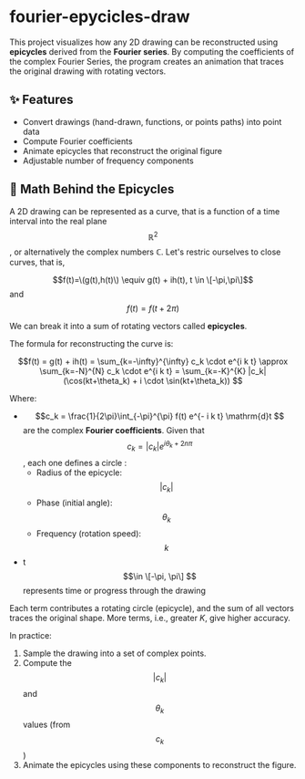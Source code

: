 # fourier-epycicles-draw
This project visualizes how any 2D drawing can be reconstructed using **epicycles** derived from the **Fourier series**. By computing the coefficients of the complex Fourier Series, the program creates an animation that traces the original drawing with rotating vectors.

## ✨ Features
- Convert drawings (hand-drawn, functions, or points paths) into point data
- Compute Fourier coefficients
- Animate epicycles that reconstruct the original figure
- Adjustable number of frequency components

## 🧮 Math Behind the Epicycles

A 2D drawing can be represented as a curve, that is a function of a time interval into the real plane $$ℝ^2$$, or alternatively the complex numbers ℂ. Let's restric ourselves to close curves, that is, 

$$f(t)=\(g(t),h(t)\) \equiv g(t) + ih(t),    t \in \[-\pi,\pi\]$$ and $$f(t)=f(t+2\pi)$$

We can break it into a sum of rotating vectors called **epicycles**.

The formula for reconstructing the curve is:

$$f(t) = g(t) + ih(t) = \sum_{k=-\infty}^{\infty} c_k \cdot e^{i k t} \approx \sum_{k=-N}^{N} c_k \cdot e^{i k t} =  \sum_{k=-K}^{K} |c_k| (\cos(kt+\theta_k) + i \cdot \sin(kt+\theta_k)) $$

Where:
- $$c_k = \frac{1}{2\pi}\int_{-\pi}^{\pi} f(t) e^{- i k t} \mathrm{d}t $$ are the complex **Fourier coefficients**. Given that $$c_k = |c_k| e^{i \theta_k +2n\pi}$$, each one defines a circle :
  - Radius of the epicycle: $$|c_k|$$
  - Phase (initial angle): $$\theta_k$$
  - Frequency (rotation speed): $$k$$
-  t $$\in \[-\pi, \pi\] $$ represents time or progress through the drawing

Each term contributes a rotating circle (epicycle), and the sum of all vectors traces the original shape. More terms, i.e., greater $K$, give higher accuracy.

In practice:
1. Sample the drawing into a set of complex points.
2. Compute the $$|c_k|$$ and $$\theta_k$$ values (from $$c_k$$)
3. Animate the epicycles using these components to reconstruct the figure.
